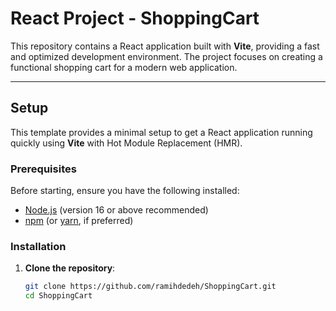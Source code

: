# React Project - ShoppingCart

This repository contains a React application built with **Vite**, providing a fast and optimized development environment. The project focuses on creating a functional shopping cart for a modern web application.

---

## Setup

This template provides a minimal setup to get a React application running quickly using **Vite** with Hot Module Replacement (HMR).

### Prerequisites

Before starting, ensure you have the following installed:

- [Node.js](https://nodejs.org/) (version 16 or above recommended)
- [npm](https://www.npmjs.com/) (or [yarn](https://yarnpkg.com/), if preferred)

### Installation

1. **Clone the repository**:
   ```bash
   git clone https://github.com/ramihdedeh/ShoppingCart.git
   cd ShoppingCart
